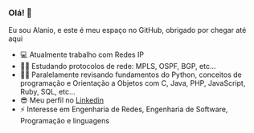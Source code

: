 ### Olá! 👋

Eu sou Alanio, e este é meu espaço no GitHub, obrigado por chegar até aqui
- 💻 Atualmente trabalho com Redes IP 
- 👨‍💻 Estudando protocolos de rede: MPLS, OSPF, BGP, etc...
- 💪🏻 Paralelamente revisando fundamentos do Python, conceitos de programação e Orientação a Objetos com C, Java, PHP, JavaScript, Ruby, SQL, etc...
- 😎 Meu perfil no [Linkedin](https://linkedin.com/in/alanio) 
- ⚡ Interesse em Engenharia de Redes, Engenharia de Software, Programação e linguagens 
